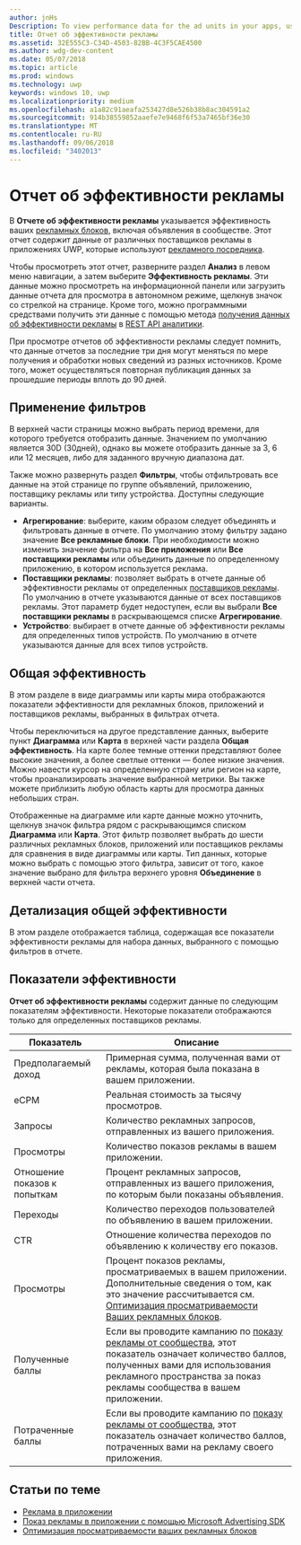 ```yaml
---
author: jnHs
Description: To view performance data for the ad units in your apps, use the advertising performance report on the Windows Dev Center dashboard.
title: Отчет об эффективности рекламы
ms.assetid: 32E555C3-C34D-4503-82BB-4C3F5CAE4500
ms.author: wdg-dev-content
ms.date: 05/07/2018
ms.topic: article
ms.prod: windows
ms.technology: uwp
keywords: windows 10, uwp
ms.localizationpriority: medium
ms.openlocfilehash: a1a82c91aeafa253427d8e526b38b8ac304591a2
ms.sourcegitcommit: 914b38559852aaefe7e9468f6f53a7465bf36e30
ms.translationtype: MT
ms.contentlocale: ru-RU
ms.lasthandoff: 09/06/2018
ms.locfileid: "3402013"
---
```

# <a name="advertising-performance-report"></a>Отчет об эффективности рекламы


В **Отчете об эффективности рекламы** указывается эффективность ваших [рекламных блоков](in-app-ads.md), включая объявления в сообществе. Этот отчет содержит данные от различных поставщиков рекламы в приложениях UWP, которые используют [рекламного посредника](in-app-ads.md#mediation).

Чтобы просмотреть этот отчет, разверните раздел **Анализ** в левом меню навигации, а затем выберите **Эффективность рекламы**. Эти данные можно просмотреть на информационной панели или загрузить данные отчета для просмотра в автономном режиме, щелкнув значок со стрелкой на странице. Кроме того, можно программными средствами получить эти данные с помощью метода [получения данных об эффективности рекламы](../monetize/get-ad-performance-data.md) в [REST API аналитики](../monetize/access-analytics-data-using-windows-store-services.md).

При просмотре отчетов об эффективности рекламы следует помнить, что данные отчетов за последние три дня могут меняться по мере получения и обработки новых сведений из разных источников. Кроме того, может осуществляться повторная публикация данных за прошедшие периоды вплоть до 90 дней.

## <a name="apply-filters"></a>Применение фильтров

В верхней части страницы можно выбрать период времени, для которого требуется отобразить данные. Значением по умолчанию является 30D (30дней), однако вы можете отобразить данные за 3, 6 или 12 месяцев, либо для заданного вручную диапазона дат.

Также можно развернуть раздел **Фильтры**, чтобы отфильтровать все данные на этой странице по группе объявлений, приложению, поставщику рекламы или типу устройства. Доступны следующие варианты.

* **Агрегирование**: выберите, каким образом следует объединять и фильтровать данные в отчете. По умолчанию этому фильтру задано значение **Все рекламные блоки**. При необходимости можно изменить значение фильтра на **Все приложения** или **Все поставщики рекламы** или объединить данные по определенному приложению, в котором используется реклама.
* **Поставщики рекламы**: позволяет выбрать в отчете данные об эффективности рекламы от определенных [поставщиков рекламы](in-app-ads.md#paid-networks). По умолчанию в отчете указываются данные от всех поставщиков рекламы. Этот параметр будет недоступен, если вы выбрали **Все поставщики рекламы** в раскрывающемся списке **Агрегирование**.
* **Устройство**: выбирает в отчете данные об эффективности рекламы для определенных типов устройств. По умолчанию в отчете указываются данные для всех типов устройств.

## <a name="overall-performance"></a>Общая эффективность

В этом разделе в виде диаграммы или карты мира отображаются показатели эффективности для рекламных блоков, приложений и поставщиков рекламы, выбранных в фильтрах отчета.

Чтобы переключиться на другое представление данных, выберите пункт **Диаграмма** или **Карта** в верхней части раздела **Общая эффективность**. На карте более темные оттенки представляют более высокие значения, а более светлые оттенки — более низкие значения. Можно навести курсор на определенную страну или регион на карте, чтобы проанализировать значение выбранной метрики. Вы также можете приблизить любую область карты для просмотра данных небольших стран.

Отображенные на диаграмме или карте данные можно уточнить, щелкнув значок фильтра рядом с раскрывающимся списком **Диаграмма** или **Карта**. Этот фильтр позволяет выбрать до шести различных рекламных блоков, приложений или поставщиков рекламы для сравнения в виде диаграммы или карты. Тип данных, которые можно выбрать с помощью этого фильтра, зависит от того, какое значение выбрано для фильтра верхнего уровня **Объединение** в верхней части отчета.


## <a name="overall-performance-breakdown"></a>Детализация общей эффективности

В этом разделе отображается таблица, содержащая все показатели эффективности рекламы для набора данных, выбранного с помощью фильтров в отчете.

## <a name="performance-metrics"></a>Показатели эффективности

**Отчет об эффективности рекламы** содержит данные по следующим показателям эффективности. Некоторые показатели отображаются только для определенных поставщиков рекламы.

|  Показатель  |  Описание  |
|----------|---------------|
| Предполагаемый доход  |  Примерная сумма, полученная вами от рекламы, которая была показана в вашем приложении. |
| eCPM  |  Реальная стоимость за тысячу просмотров. |
| Запросы  | Количество рекламных запросов, отправленных из вашего приложения.  |
| Просмотры  | Количество показов рекламы в вашем приложении.  |
| Отношение показов к попыткам  | Процент рекламных запросов, отправленных из вашего приложения, по которым были показаны объявления.  |
| Переходы  |  Количество переходов пользователей по объявлению в вашем приложении. |
| CTR  |  Отношение количества переходов по объявлению к количеству его показов. |
| Просмотры | Процент показов рекламы, просматриваемых в вашем приложении. Дополнительные сведения о том, как это значение рассчитывается см. [Оптимизация просматриваемости Ваших рекламных блоков](../monetize/optimize-ad-unit-viewability.md). |
| Полученные баллы  | Если вы проводите кампанию по [показу рекламы от сообщества](https://docs.microsoft.com/windows/uwp/publish/about-community-ads), этот показатель означает количество баллов, полученных вами для использования рекламного пространства за показ рекламы сообщества в вашем приложении.  |
| Потраченные баллы  | Если вы проводите кампанию по [показу рекламы от сообщества](https://docs.microsoft.com/windows/uwp/publish/about-community-ads), этот показатель означает количество баллов, потраченных вами на рекламу своего приложения.  |

## <a name="related-topics"></a>Статьи по теме

* [Реклама в приложении](in-app-ads.md)
* [Показ рекламы в приложении с помощью Microsoft Advertising SDK](../monetize/display-ads-in-your-app.md)
* [Оптимизация просматриваемости ваших рекламных блоков](../monetize/optimize-ad-unit-viewability.md)


 
